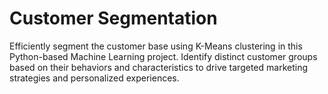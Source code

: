 # Customer Segmentation 
Efficiently segment the customer base using K-Means clustering in this Python-based Machine Learning project. Identify distinct customer groups based on their behaviors and characteristics to drive targeted marketing strategies and personalized experiences.

